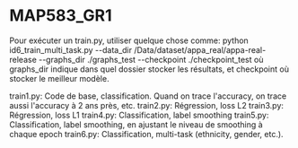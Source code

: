 # MAP583_GR1

Pour exécuter un train.py, utiliser quelque chose comme:
python id6_train_multi_task.py --data_dir /Data/dataset/appa_real/appa-real-release --graphs_dir ./graphs_test --checkpoint ./checkpoint_test
où graphs_dir indique dans quel dossier stocker les résultats, et checkpoint où stocker le meilleur modèle.

train1.py: Code de base, classification. Quand on trace l'accuracy, on trace aussi l'accuracy à 2 ans près, etc.
train2.py: Régression, loss L2
train3.py: Régression, loss L1
train4.py: Classification, label smoothing
train5.py: Classification, label smoothing, en ajustant le niveau de smoothing à chaque epoch
train6.py: Classification, multi-task (ethnicity, gender, etc.).
